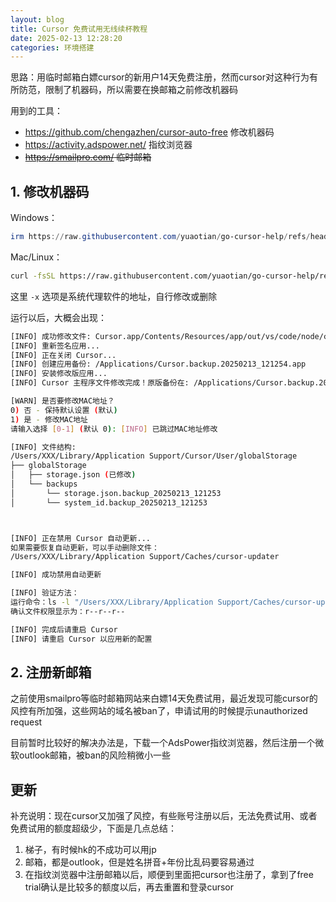 ```yaml
---
layout: blog
title: Cursor 免费试用无线续杯教程
date: 2025-02-13 12:28:20
categories: 环境搭建
---
```


思路：用临时邮箱白嫖cursor的新用户14天免费注册，然而cursor对这种行为有所防范，限制了机器码，所以需要在换邮箱之前修改机器码

用到的工具：

- https://github.com/chengazhen/cursor-auto-free 修改机器码
- https://activity.adspower.net/ 指纹浏览器
- ~~https://smailpro.com/ 临时邮箱~~

## 1. 修改机器码

Windows：

```powershell
irm https://raw.githubusercontent.com/yuaotian/go-cursor-help/refs/heads/master/scripts/run/cursor_win_id_modifier.ps1 | iex
```

Mac/Linux：

```bash
curl -fsSL https://raw.githubusercontent.com/yuaotian/go-cursor-help/refs/heads/master/scripts/run/cursor_mac_id_modifier.sh -x http://127.0.0.1:7897 | sudo bash
```

这里 `-x` 选项是系统代理软件的地址，自行修改或删除

运行以后，大概会出现：

``` bash
[INFO] 成功修改文件: Cursor.app/Contents/Resources/app/out/vs/code/node/cliProcessMain.js
[INFO] 重新签名应用...
[INFO] 正在关闭 Cursor...
[INFO] 创建应用备份: /Applications/Cursor.backup.20250213_121254.app
[INFO] 安装修改版应用...
[INFO] Cursor 主程序文件修改完成！原版备份在: /Applications/Cursor.backup.20250213_121254.app

[WARN] 是否要修改MAC地址？
0) 否 - 保持默认设置 (默认)
1) 是 - 修改MAC地址
请输入选择 [0-1] (默认 0): [INFO] 已跳过MAC地址修改

[INFO] 文件结构:
/Users/XXX/Library/Application Support/Cursor/User/globalStorage
├── globalStorage
│   ├── storage.json (已修改)
│   └── backups
│       └── storage.json.backup_20250213_121253
│       └── system_id.backup_20250213_121253



[INFO] 正在禁用 Cursor 自动更新...
如果需要恢复自动更新，可以手动删除文件：
/Users/XXX/Library/Application Support/Caches/cursor-updater

[INFO] 成功禁用自动更新

[INFO] 验证方法：
运行命令：ls -l "/Users/XXX/Library/Application Support/Caches/cursor-updater"
确认文件权限显示为：r--r--r--

[INFO] 完成后请重启 Cursor
[INFO] 请重启 Cursor 以应用新的配置
```

## 2. 注册新邮箱

之前使用smailpro等临时邮箱网站来白嫖14天免费试用，最近发现可能cursor的风控有所加强，这些网站的域名被ban了，申请试用的时候提示unauthorized request

目前暂时比较好的解决办法是，下载一个AdsPower指纹浏览器，然后注册一个微软outlook邮箱，被ban的风险稍微小一些

## 更新

补充说明：现在cursor又加强了风控，有些账号注册以后，无法免费试用、或者免费试用的额度超级少，下面是几点总结：

1. 梯子，有时候hk的不成功可以用jp
2. 邮箱，都是outlook，但是姓名拼音+年份比乱码要容易通过
3. 在指纹浏览器中注册邮箱以后，顺便到里面把cursor也注册了，拿到了free trial确认是比较多的额度以后，再去重置和登录cursor
